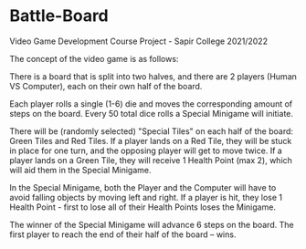 # Battle-Board
Video Game Development Course Project - Sapir College 2021/2022

The concept of the video game is as follows: 

There is a board that is split into two halves, and there are 2 players (Human VS Computer), each on their own half of the board. 

Each player rolls a single (1-6) die and moves the corresponding amount of steps on the board. 
Every 50 total dice rolls a Special Minigame will initiate. 

There will be (randomly selected) "Special Tiles" on each half of the board: Green Tiles and Red Tiles. 
If a player lands on a Red Tile, they will be stuck in place for one turn, and the opposing player will get to move twice. 
If a player lands on a Green Tile, they will receive 1 Health Point (max 2), which will aid them in the Special Minigame. 

In the Special Minigame, both the Player and the Computer will have to avoid falling objects by moving left and right.
If a player is hit, they lose 1 Health Point - first to lose all of their Health Points loses the Minigame. 

The winner of the Special Minigame will advance 6 steps on the board.
The first player to reach the end of their half of the board – wins.
